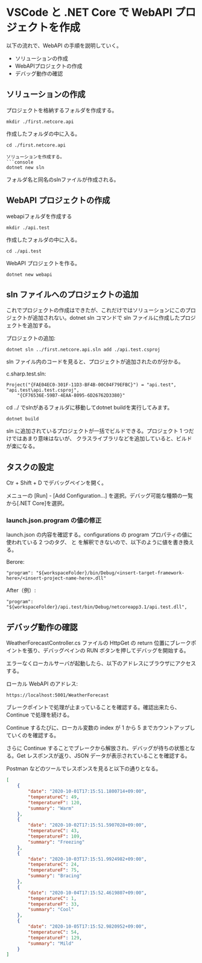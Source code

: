 # VSCode と .NET Core で WebAPI プロジェクトを作成
以下の流れで、WebAPI の手順を説明していく。

- ソリューションの作成
- WebAPIプロジェクトの作成
- デバッグ動作の確認

## ソリューションの作成
プロジェクトを格納するフォルダを作成する。
```console
mkdir ./first.netcore.api
```

作成したフォルダの中に入る。
```console
cd ./first.netcore.api

ソリューションを作成する。
```console
dotnet new sln
```

フォルダ名と同名のslnファイルが作成される。

## WebAPI プロジェクトの作成
webapiフォルダを作成する
```console
mkdir ./api.test
```

作成したフォルダの中に入る。
```console
cd ./api.test
```

WebAPI プロジェクトを作る。
```console
dotnet new webapi
```

## sln ファイルへのプロジェクトの追加
これでプロジェクトの作成はできたが、これだけではソリューションにこのプロジェクトが追加されない。dotnet sln コマンドで sln ファイルに作成したプロジェクトを追加する。

プロジェクトの追加:
```console
dotnet sln ../first.netcore.api.sln add ./api.test.csproj
```

sln ファイル内のコードを見ると、プロジェクトが追加されたのが分かる。

c.sharp.test.sln:
```
Project("{FAE04EC0-301F-11D3-BF4B-00C04F79EFBC}") = "api.test", "api.test\api.test.csproj", 
    "{CF76536E-59B7-4EAA-8095-6D26762D3380}"
```

cd ../ でslnがあるフォルダに移動してdotnet buildを実行してみます。

```console
dotnet build
```

sln に追加されているプロジェクトが一括でビルドできる。プロジェクト 1 つだけではあまり意味はないが、
クラスライブラリなどを追加していると、ビルドが楽になる。

## タスクの設定
Ctr + Shift + D でデバッグペインを開く。

メニューの [Run] - [Add Configuration...] を選択。デバッグ可能な種類の一覧から[.NET Core]を選択。

### launch.json.program の値の修正
launch.json の内容を確認する。configurations の program プロパティの値に使われている 2 つのタグ、<insert-target-framework-here> と <insert-project-name-here> を解釈できないので、以下のように値を書き換える。

Berore:
```
"program": "${workspaceFolder}/bin/Debug/<insert-target-framework-here>/<insert-project-name-here>.dll"
```

After（例）:
```
"program": "${workspaceFolder}/api.test/bin/Debug/netcoreapp3.1/api.test.dll",
```

## デバッグ動作の確認
WeatherForecastController.cs ファイルの HttpGet の return 位置にブレークポイントを張り、デバッグペインの RUN ボタンを押してデバッグを開始する。

エラーなくローカルサーバが起動したら、以下のアドレスにブラウザにアクセスする。

ローカル WebAPI のアドレス:
```
https://localhost:5001/WeatherForecast
```

ブレークポイントで処理が止まっていることを確認する。確認出来たら、Continue で処理を続ける。

Continue するたびに、ローカル変数の index が 1 から 5 までカウントアップしていくのを確認する。

さらに Continue することでブレークから解放され、デバッグが待ちの状態となる。Get レスポンスが返り、JSON データが表示されていることを確認する。

Postman などのツールでレスポンスを見ると以下の通りとなる。

```json
[
    {
        "date": "2020-10-01T17:15:51.1800714+09:00",
        "temperatureC": 49,
        "temperatureF": 120,
        "summary": "Warm"
    },
    {
        "date": "2020-10-02T17:15:51.5907028+09:00",
        "temperatureC": 43,
        "temperatureF": 109,
        "summary": "Freezing"
    },
    {
        "date": "2020-10-03T17:15:51.9924982+09:00",
        "temperatureC": 24,
        "temperatureF": 75,
        "summary": "Bracing"
    },
    {
        "date": "2020-10-04T17:15:52.4619807+09:00",
        "temperatureC": 1,
        "temperatureF": 33,
        "summary": "Cool"
    },
    {
        "date": "2020-10-05T17:15:52.9820952+09:00",
        "temperatureC": 54,
        "temperatureF": 129,
        "summary": "Mild"
    }
]
```
